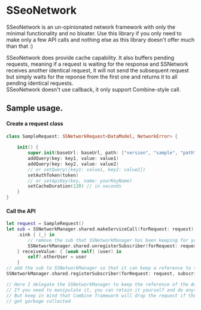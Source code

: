 # SSeoNetwork
SSeoNetwork is an un-opinionated network framework with only the minimal functionality and no bloater. Use this library if you only need to make only a few API calls and nothing else as this library doesn't offer much than that :)

SSeoNetwork does provide cache capability. It also buffers pending requests, meaning if a request is waiting for the response and SSNetwork receives another identical request, it will not send the subsequent request but simply waits for the reponse from the first one and returns it to all pending identical requests.<br/>
SSeoNetwork doesn't use callback, it only support Combine-style call.

## Sample usage.

#### Create a request class
```Swift
class SampleRequest: SSNetworkRequest<DataModel, NetworkError> {
    
    init() {
        super.init(baseUrl: baseUrl, path: ["version", "sample", "path"], method: .GET)
        addQuery(key: key1, value: value1)
        addQuery(key: key2, value: value2)
        // or setQuery([key1: value1, key2: value2])
        setAuthToken(token)
        // or setApiKey(key, name: yourKeyName)
        setCacheDuration(120) // in seconds
    }
}
```

#### Call the API
```Swift
let request = SampleRequest()
let sub = SSNetworkManager.shared.makeServiceCall(forRequest: request)
    .sink { (_) in
        // remove the sub that SSNetworkManager has been keeping for you
        SSNetworkManager.shared.unregisterSubscriber(forRequest: request)
    } receiveValue: { [weak self] (user) in
        self?.otherUser = user
    }
// add the sub to SSNetworkManager so that it can keep a reference to this sub for you
SSNetworkManager.shared.registerSubscriber(forRequest: request, subscriber: sub)

// Here I delegate the SSNetworkManager to keep the reference of the AnyCancellable.
// If you need to manipulate it, you can retain it yourself and do anything you want with it.
// But keep in mind that Combine framework will drop the request if the AnyCancellable reference
// get garbage collected
```
